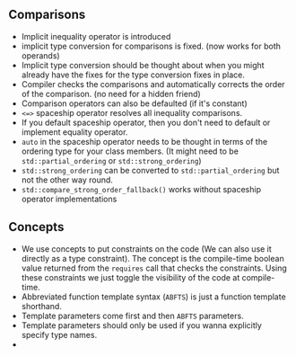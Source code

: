 ## Comparisons
- Implicit inequality operator is introduced
- implicit type conversion for comparisons is fixed. (now works for both operands)
- Implicit type conversion should be thought about when you might already have the fixes for the type conversion fixes in place.
- Compiler checks the comparisons and automatically corrects the order of the comparison. (no need for a hidden friend)
- Comparison operators can also be defaulted (if it's constant)
- `<=>` spaceship operator resolves all inequality comparisons.
- If you default spaceship operator, then you don't need to default or implement equality operator.
- `auto` in the spaceship operator needs to be thought in terms of the ordering type for your class members. (It might need to be `std::partial_ordering` or `std::strong_ordering`)
- `std::strong_ordering` can be converted to `std::partial_ordering` but not the other way round.
- `std::compare_strong_order_fallback()` works without spaceship operator implementations 

## Concepts
- We use concepts to put constraints on the code (We can also use it directly as a type constraint). The concept is the compile-time boolean value returned from the `requires` call that checks the constraints. Using these constraints we just toggle the visibility of the code at compile-time. 
- Abbreviated function template syntax (`ABFTS`) is just a function template shorthand.
- Template parameters come first and then `ABFTS` parameters.
- Template parameters should only be used if you wanna explicitly specify type names.
- 

